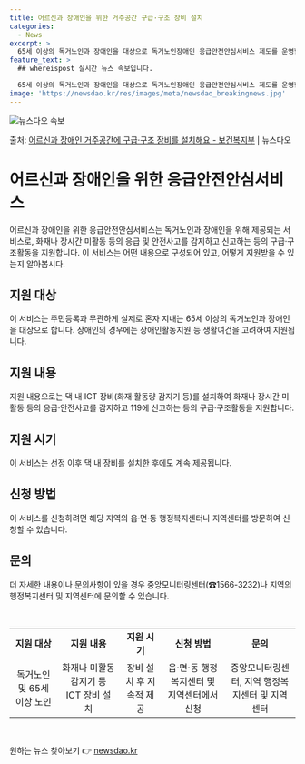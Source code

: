 ```yaml
---
title: 어르신과 장애인을 위한 거주공간 구급·구조 장비 설치
categories:
  - News
excerpt: >
  65세 이상의 독거노인과 장애인을 대상으로 독거노인장애인 응급안전안심서비스 제도를 운영합니다.  ▲ 지원대상…
feature_text: >
  ## whereispost 실시간 뉴스 속보입니다.

  65세 이상의 독거노인과 장애인을 대상으로 독거노인장애인 응급안전안심서비스 제도를 운영합니다.  ▲ 지원대상…
image: 'https://newsdao.kr/res/images/meta/newsdao_breakingnews.jpg'
---
```


![뉴스다오 속보](https://newsdao.kr/res/images/meta/newsdao_breakingnews.jpg)

<p>출처: <a href="https://newsdao.kr/3826" rel="dofollow">어르신과 장애인 거주공간에 구급·구조 장비를 설치해요 - 보건복지부</a> | 뉴스다오</p>

<h1>어르신과 장애인을 위한 응급안전안심서비스</h1>
<p data-ke-size="size16">어르신과 장애인을 위한 응급안전안심서비스는 독거노인과 장애인을 위해 제공되는 서비스로, 화재나 장시간 미활동 등의 응급 및 안전사고를 감지하고 신고하는 등의 구급·구조활동을 지원합니다. 이 서비스는 어떤 내용으로 구성되어 있고, 어떻게 지원받을 수 있는지 알아봅시다.</p>

<h2 data-ke-size="size26">지원 대상</h2>
<p>이 서비스는 주민등록과 무관하게 실제로 혼자 지내는 65세 이상의 독거노인과 장애인을 대상으로 합니다. 장애인의 경우에는 장애인활동지원 등 생활여건을 고려하여 지원됩니다.</p>

<h2 data-ke-size="size26">지원 내용</h2>
<p>지원 내용으로는 댁 내 ICT 장비(화재·활동량 감지기 등)를 설치하여 화재나 장시간 미활동 등의 응급·안전사고를 감지하고 119에 신고하는 등의 구급·구조활동을 지원합니다.</p>

<h2 data-ke-size="size26">지원 시기</h2>
<p>이 서비스는 선정 이후 댁 내 장비를 설치한 후에도 계속 제공됩니다.</p>

<h2 data-ke-size="size26">신청 방법</h2>
<p>이 서비스를 신청하려면 해당 지역의 읍·면·동 행정복지센터나 지역센터를 방문하여 신청할 수 있습니다.</p>

<h2 data-ke-size="size26">문의</h2>
<p>더 자세한 내용이나 문의사항이 있을 경우 중앙모니터링센터(☎1566-3232)나 지역의 행정복지센터 및 지역센터에 문의할 수 있습니다.</p>

<p data-ke-size="size16">&nbsp;</p>

<table>
<tbody>
<tr>
<td style="text-align: center; height: 17px;"><b>지원 대상</b></td>
<td style="text-align: center; height: 17px;"><b>지원 내용</b></td>
<td style="text-align: center; height: 17px;"><b>지원 시기</b></td>
<td style="text-align: center; height: 17px;"><b>신청 방법</b></td>
<td style="text-align: center; height: 17px;"><b>문의</b></td>
</tr>
<tr>
<td style="text-align: center; height: 17px;">독거노인 및 65세 이상 노인</td>
<td style="text-align: center; height: 17px;">화재나 미활동 감지기 등 ICT 장비 설치</td>
<td style="text-align: center; height: 17px;">장비 설치 후 지속적 제공</td>
<td style="text-align: center; height: 17px;">읍·면·동 행정복지센터 및 지역센터에서 신청</td>
<td style="text-align: center; height: 17px;">중앙모니터링센터, 지역 행정복지센터 및 지역센터</td>
</tr>
</tbody>
</table>
<p data-ke-size="size16">&nbsp;</p>
 

원하는 뉴스 찾아보기 👉 <a href="https://newsdao.kr" rel="dofollow">newsdao.kr</a>


